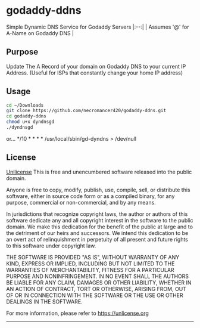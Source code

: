# godaddy-ddns
Simple Dynamic DNS Service for Godaddy Servers
|:--:| 
| Assumes '@' for A-Name on Godaddy DNS |

## Purpose
Update The A Record of your domain on Godaddy DNS to your current IP Address. 
(Useful for ISPs that constantly change your home IP address)

## Usage
```bash
cd ~/Downloads
git clone https://github.com/necromancer420/godaddy-ddns.git
cd godaddy-ddns
chmod u+x dyndnsgd
./dyndnsgd
```
or...
*/10 * * * *    /usr/local/sbin/gd-dyndns > /dev/null

## License
[Unilicense](https://choosealicense.com/licenses/unlicense/#)
This is free and unencumbered software released into the public domain.

Anyone is free to copy, modify, publish, use, compile, sell, or
distribute this software, either in source code form or as a compiled
binary, for any purpose, commercial or non-commercial, and by any
means.

In jurisdictions that recognize copyright laws, the author or authors
of this software dedicate any and all copyright interest in the
software to the public domain. We make this dedication for the benefit
of the public at large and to the detriment of our heirs and
successors. We intend this dedication to be an overt act of
relinquishment in perpetuity of all present and future rights to this
software under copyright law.

THE SOFTWARE IS PROVIDED "AS IS", WITHOUT WARRANTY OF ANY KIND,
EXPRESS OR IMPLIED, INCLUDING BUT NOT LIMITED TO THE WARRANTIES OF
MERCHANTABILITY, FITNESS FOR A PARTICULAR PURPOSE AND NONINFRINGEMENT.
IN NO EVENT SHALL THE AUTHORS BE LIABLE FOR ANY CLAIM, DAMAGES OR
OTHER LIABILITY, WHETHER IN AN ACTION OF CONTRACT, TORT OR OTHERWISE,
ARISING FROM, OUT OF OR IN CONNECTION WITH THE SOFTWARE OR THE USE OR
OTHER DEALINGS IN THE SOFTWARE.

For more information, please refer to <https://unlicense.org>

---------
